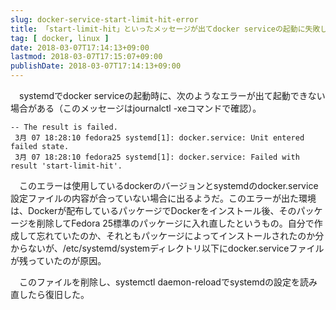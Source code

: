 ```yaml
---
slug: docker-service-start-limit-hit-error
title: 「start-limit-hit」といったメッセージが出てdocker serviceの起動に失敗した場合の対処法
tag: [ docker, linux ]
date: 2018-03-07T17:14:13+09:00
lastmod: 2018-03-07T17:15:07+09:00
publishDate: 2018-03-07T17:14:13+09:00
---
```


　systemdでdocker serviceの起動時に、次のようなエラーが出て起動できない場合がある（このメッセージはjournalctl -xeコマンドで確認）。

```
-- The result is failed.
 3月 07 18:28:10 fedora25 systemd[1]: docker.service: Unit entered failed state.
 3月 07 18:28:10 fedora25 systemd[1]: docker.service: Failed with result 'start-limit-hit'.
```

　このエラーは使用しているdockerのバージョンとsystemdのdocker.service設定ファイルの内容が合っていない場合に出るようだ。このエラーが出た環境は、Dockerが配布しているパッケージでDockerをインストール後、そのパッケージを削除してFedora 25標準のパッケージに入れ直したというもの。自分で作成して忘れていたのか、それともパッケージによってインストールされたのか分からないが、/etc/systemd/systemディレクトリ以下にdocker.serviceファイルが残っていたのが原因。

　このファイルを削除し、systemctl daemon-reloadでsystemdの設定を読み直したら復旧した。

